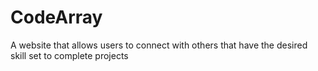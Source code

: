 # CodeArray
A website that allows users to connect with others that have the desired skill set to complete projects
